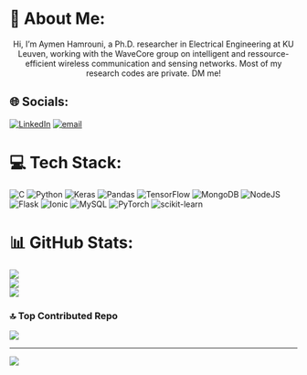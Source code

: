 # 💫 About Me:
<p align="center"> Hi, I’m Aymen Hamrouni, a Ph.D. researcher in Electrical Engineering at KU Leuven, working with the WaveCore group on intelligent and ressource-efficient wireless communication and sensing networks. Most of my research codes are private. DM me!<br></p>

 

## 🌐 Socials:
 [![LinkedIn](https://img.shields.io/badge/LinkedIn-%230077B5.svg?logo=linkedin&logoColor=white)](https://linkedin.com/in/aymenhamrouni) [![email](https://img.shields.io/badge/Email-D14836?logo=gmail&logoColor=white)](mailto:aymen.hamrouni@yahoo.fr)

# 💻 Tech Stack:
![C](https://img.shields.io/badge/c-%2300599C.svg?style=for-the-badge&logo=c&logoColor=white) ![Python](https://img.shields.io/badge/python-3670A0?style=for-the-badge&logo=python&logoColor=ffdd54) ![Keras](https://img.shields.io/badge/Keras-%23D00000.svg?style=for-the-badge&logo=Keras&logoColor=white) ![Pandas](https://img.shields.io/badge/pandas-%23150458.svg?style=for-the-badge&logo=pandas&logoColor=white) ![TensorFlow](https://img.shields.io/badge/TensorFlow-%23FF6F00.svg?style=for-the-badge&logo=TensorFlow&logoColor=white) ![MongoDB](https://img.shields.io/badge/MongoDB-%234ea94b.svg?style=for-the-badge&logo=mongodb&logoColor=white) ![NodeJS](https://img.shields.io/badge/node.js-6DA55F?style=for-the-badge&logo=node.js&logoColor=white) ![Flask](https://img.shields.io/badge/flask-%23000.svg?style=for-the-badge&logo=flask&logoColor=white) ![Ionic](https://img.shields.io/badge/Ionic-%233880FF.svg?style=for-the-badge&logo=Ionic&logoColor=white) ![MySQL](https://img.shields.io/badge/mysql-4479A1.svg?style=for-the-badge&logo=mysql&logoColor=white) ![PyTorch](https://img.shields.io/badge/PyTorch-%23EE4C2C.svg?style=for-the-badge&logo=PyTorch&logoColor=white) ![scikit-learn](https://img.shields.io/badge/scikit--learn-%23F7931E.svg?style=for-the-badge&logo=scikit-learn&logoColor=white) 
# 📊 GitHub Stats:
![](https://github-readme-stats.vercel.app/api?username=aymenhamrouni&theme=date_night&hide_border=false&include_all_commits=false&count_private=false)<br/>
![](https://nirzak-streak-stats.vercel.app/?user=ortoniKC&theme=date_night&hide_border=false)<br/>
![](https://github-readme-stats.vercel.app/api/top-langs/?username=aymenhamrouni&theme=date_night&hide_border=false&include_all_commits=false&count_private=false&layout=compact) 
 
### 🔝 Top Contributed Repo
![](https://github-contributor-stats.vercel.app/api?username=aymenhamrouni&limit=5&theme=date_night&combine_all_yearly_contributions=true) 

---
[![](https://visitcount.itsvg.in/api?id=aymenhamrouni&icon=8&color=0)](https://visitcount.itsvg.in)

<!-- Proudly created with GPRM ( https://gprm.itsvg.in ) -->
